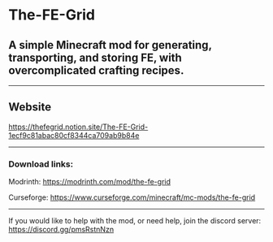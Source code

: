 # The-FE-Grid
## A simple Minecraft mod for generating, transporting, and storing FE, with overcomplicated crafting recipes.

---
## Website
https://thefegrid.notion.site/The-FE-Grid-1ecf9c81abac80cf8344ca709ab9b84e

---

### Download links:

Modrinth: https://modrinth.com/mod/the-fe-grid

Curseforge: https://www.curseforge.com/minecraft/mc-mods/the-fe-grid

---

If you would like to help with the mod, or need help, join the discord server:
https://discord.gg/pmsRstnNzn
